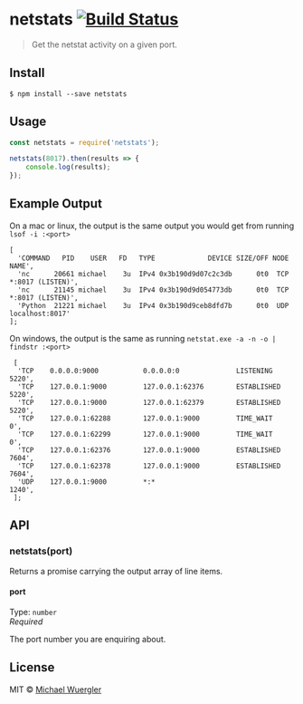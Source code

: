 # netstats [![Build Status](https://travis-ci.org/radiovisual/netstats.svg?branch=master)](https://travis-ci.org/radiovisual/netstats)

> Get the netstat activity on a given port.

## Install

```
$ npm install --save netstats
```

## Usage

```js
const netstats = require('netstats');

netstats(8017).then(results => {
    console.log(results);
});
```

## Example Output

On a mac or linux, the output is the same output you would get from running `lsof -i :<port>`

```
[ 
  'COMMAND   PID    USER   FD   TYPE             DEVICE SIZE/OFF NODE NAME',
  'nc      20661 michael    3u  IPv4 0x3b190d9d07c2c3db      0t0  TCP *:8017 (LISTEN)',
  'nc      21145 michael    3u  IPv4 0x3b190d9d054773db      0t0  TCP *:8017 (LISTEN)',
  'Python  21221 michael    3u  IPv4 0x3b190d9ceb8dfd7b      0t0  UDP localhost:8017' 
]; 
```

On windows, the output is the same as running `netstat.exe -a -n -o | findstr :<port>`
```
 [
  'TCP    0.0.0.0:9000           0.0.0.0:0              LISTENING       5220',
  'TCP    127.0.0.1:9000         127.0.0.1:62376        ESTABLISHED     5220',
  'TCP    127.0.0.1:9000         127.0.0.1:62379        ESTABLISHED     5220',
  'TCP    127.0.0.1:62288        127.0.0.1:9000         TIME_WAIT       0',
  'TCP    127.0.0.1:62299        127.0.0.1:9000         TIME_WAIT       0',
  'TCP    127.0.0.1:62376        127.0.0.1:9000         ESTABLISHED     7604',
  'TCP    127.0.0.1:62378        127.0.0.1:9000         ESTABLISHED     7604',
  'UDP    127.0.0.1:9000         *:*                                    1240',
 ];
```

## API

### netstats(port)

Returns a promise carrying the output array of line items.

#### port

Type: `number`<br/>
*Required*

The port number you are enquiring about.

## License

MIT © [Michael Wuergler](https://github.com/radiovisual)
